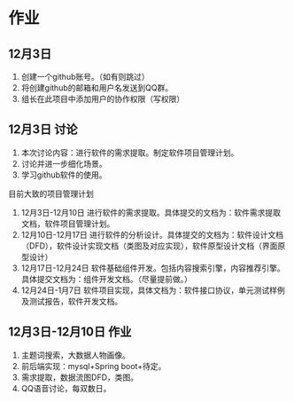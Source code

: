 # 作业

## 12月3日

1. 创建一个github账号。（如有则跳过）
2. 将创建github的邮箱和用户名发送到QQ群。
3. 组长在此项目中添加用户的协作权限（写权限）

## 12月3日 讨论

1. 本次讨论内容：进行软件的需求提取。制定软件项目管理计划。
2. 讨论并进一步细化场景。
3. 学习github软件的使用。

目前大致的项目管理计划

1. 12月3日-12月10日 进行软件的需求提取。具体提交的文档为：软件需求提取文档，软件项目管理计划。
2. 12月10日-12月17日 进行软件的分析设计。具体提交的文档为：软件设计文档（DFD），软件设计实现文档（类图及对应实现），软件原型设计文档（界面原型设计）
3. 12月17日-12月24日 软件基础组件开发。包括内容搜索引擎，内容推荐引擎。具体提交文档为：组件开发文档。（尽量提前做。）
4. 12月24日-1月7日 软件项目实现，具体文档为：软件接口协议，单元测试样例及测试报告，软件开发文档。

## 12月3日-12月10日 作业

1. 主题词搜索，大数据人物画像。
2. 前后端实现：mysql+Spring boot+待定。
3. 需求提取，数据流图DFD，类图。
4. QQ语音讨论，每双数日。